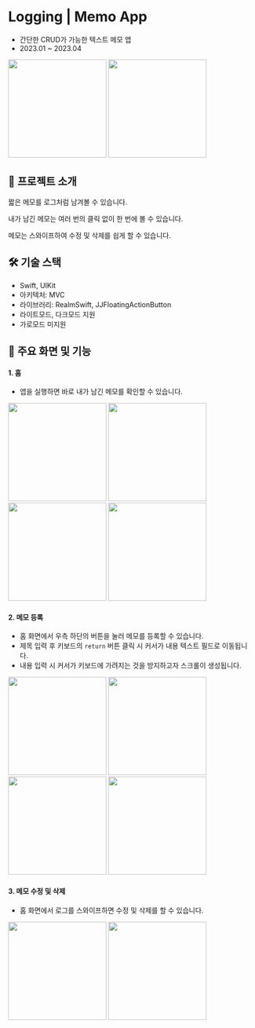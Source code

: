 # Logging | Memo App
- 간단한 CRUD가 가능한 텍스트 메모 앱
- 2023.01 ~ 2023.04

<img src="https://github.com/yunjikimm/Logging/assets/68881093/d2565094-2c55-4bc3-8c90-9a6165b1234c" width="200px">
<img src="https://github.com/yunjikimm/Logging/assets/68881093/635f2545-251a-4c4e-add5-9b1b9c9b253e" width="200px">

## 📝 프로젝트 소개
짧은 메모를 로그처럼 남겨볼 수 있습니다.

내가 남긴 메모는 여러 번의 클릭 없이 한 번에 볼 수 있습니다.

메모는 스와이프하여 수정 및 삭제를 쉽게 할 수 있습니다.

## 🛠️ 기술 스택
- Swift, UIKit
- 아키텍처: MVC
- 라이브러리: RealmSwift, JJFloatingActionButton
- 라이트모드, 다크모드 지원
- 가로모드 미지원

## 📱 주요 화면 및 기능
#### 1. 홈
- 앱을 실행하면 바로 내가 남긴 메모를 확인할 수 있습니다.

<img src="https://github.com/yunjikimm/Logging/assets/68881093/915e9f5b-b10a-4862-8faa-182703cbe50d" width="200px">
<img src="https://github.com/yunjikimm/Logging/assets/68881093/b72412a7-72ce-4dbc-82a4-d1357e2eabd5" width="200px">
<img src="https://github.com/yunjikimm/Logging/assets/68881093/8649a9dd-0f7b-4c64-a52a-198d89d5a45d" width="200px">
<img src="https://github.com/yunjikimm/Logging/assets/68881093/ce86846d-4387-40a9-bcd6-8368d191ef2a" width="200px">

#### 2. 메모 등록
- 홈 화면에서 우측 하단의 버튼을 눌러 메모를 등록할 수 있습니다.
- 제목 입력 후 키보드의 `return` 버튼 클릭 시 커서가 내용 텍스트 필드로 이동됩니다.
- 내용 입력 시 커서가 키보드에 가려지는 것을 방지하고자 스크롤이 생성됩니다.

<img src="https://github.com/yunjikimm/Logging/assets/68881093/70dcf6ee-5723-4326-8f00-6fb9b151d17e" width="200px">
<img src="https://github.com/yunjikimm/Logging/assets/68881093/c489b163-febc-4ad7-826f-4043b040fd2a" width="200px">
<img src="https://github.com/yunjikimm/Logging/assets/68881093/f3a7aee3-ba22-45f9-ac60-a1b1344f73b2" width="200px">
<img src="https://github.com/yunjikimm/Logging/assets/68881093/737f2290-902f-4cdc-8eb0-8722ecdb05e0" width="200px">

#### 3. 메모 수정 및 삭제
- 홈 화면에서 로그를 스와이프하면 수정 및 삭제를 할 수 있습니다.

<img src="https://github.com/yunjikimm/Logging/assets/68881093/2144f727-ef9b-4804-a75f-6b23c1c2e5bb" width="200px">
<img src="https://github.com/yunjikimm/Logging/assets/68881093/6fdaaef6-419f-4ff7-880c-56ee7bdfc555" width="200px">
